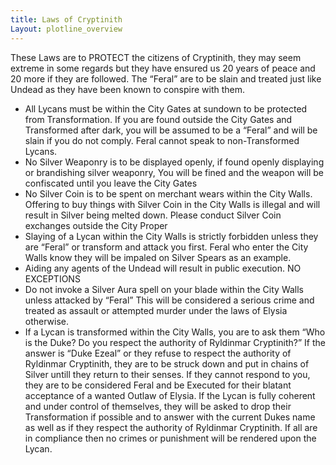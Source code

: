 ```yaml
---
title: Laws of Cryptinith
Layout: plotline_overview
---
```


These Laws are to PROTECT the citizens of Cryptinith, they may seem extreme in some regards but they have ensured us 20 years of peace and 20 more if they are followed. The “Feral” are to be slain and treated just like Undead as they have been known to conspire with them.

- All Lycans must be within the City Gates at sundown to be protected from Transformation. If you are found outside the City Gates and Transformed after dark, you will be assumed to be a “Feral” and will be slain if you do not comply. Feral cannot speak to non-Transformed Lycans. 
- No Silver Weaponry is to be displayed openly, if found openly displaying or brandishing silver weaponry, You will be fined and the weapon will be confiscated until you leave the City Gates
- No Silver Coin is to be spent on merchant wears within the City Walls. Offering to buy things with Silver Coin in the City Walls is illegal and will result in Silver being melted down. Please conduct Silver Coin exchanges outside the City Proper
- Slaying of a Lycan within the City Walls is strictly forbidden unless they are “Feral” or transform and attack you first. Feral who enter the City Walls know they will be impaled on Silver Spears as an example. 
- Aiding any agents of the Undead will result in public execution. NO EXCEPTIONS
- Do not invoke a Silver Aura spell on your blade within the City Walls unless attacked by “Feral” This will be considered a serious crime and treated as assault or attempted murder under the laws of Elysia otherwise.
- If a Lycan is transformed within the City Walls, you are to ask them “Who is the Duke? Do you respect the authority of Ryldinmar Cryptinith?” If the answer is “Duke Ezeal” or they refuse to respect the authority of Ryldinmar Cryptinith, they are to be struck down and put in chains of Silver untill they return to their senses. If they cannot respond to you, they are to be considered Feral and be Executed for their blatant acceptance of a wanted Outlaw of Elysia. If the Lycan is fully coherent and under control of themselves, they will be asked to drop their Transformation if possible and to answer with the current Dukes name as well as if they respect the authority of Ryldinmar Cryptinith. If all are in compliance then no crimes or punishment will be rendered upon the Lycan.

